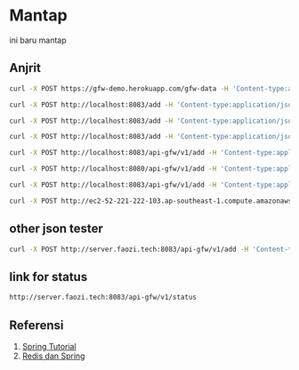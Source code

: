 # Mantap
ini baru mantap

## Anjrit

```bash
curl -X POST https://gfw-demo.herokuapp.com/gfw-data -H 'Content-type:application/json' -d '{"name": "mantap"}'

curl -X POST http://localhost:8083/add -H 'Content-type:application/json' -d '{"id":"1232", "name": "Aziz", "salary": 1200}'

curl -X POST http://localhost:8083/add -H 'Content-type:application/json' -d '{"id":"12122", "name": "Aziz", "salary": 1200}'

curl -X POST http://localhost:8083/add -H 'Content-type:application/json' -d '{"id":"3", "name": "Kma", "salary": 120112}'

curl -X POST http://localhost:8083/api-gfw/v1/add -H 'Content-type:application/json' -d '{"id":"4", "device": "dev112", "longitude": 123.321, "latitude": 321.12, "DateStamp": "kontol"}'

curl -X POST http://localhost:8080/api-gfw/v1/add -H 'Content-type:application/json' -d '{"id":"bokerdinerak4", "device": "dev112", "longitude": 123.321, "latitude": 321.12, "DateStamp": "kontol"}'

curl -X POST http://localhost:8083/api-gfw/v1/add -H 'Content-type:application/json' -d '{"id":"4", "name": "Kma", "salary": "1239"}'

curl -X POST http://ec2-52-221-222-103.ap-southeast-1.compute.amazonaws.com:8080/add -H 'Content-type:application/json' -d '{"id":"3", "name": "Kma", "salary": 120112}'

```

## other json tester 

```sh
curl -X POST http://server.faozi.tech:8083/api-gfw/v1/add -H 'Content-type:application/json' -d '{ "id":"bokerdinerak4", "device": "dev112", "DateStamp": "cerol", "online": 123.1231, "status": 123.231, "satelite_used": 4212.431, "mode": 123.021, "time": 123.021, "longitude": 123.321, "latitude": 321.12, "altitude": 32.12, "speed": 42.12, "track": 12.32, "pdop": 21.12 }'
```
## link for status
```sh
http://server.faozi.tech:8083/api-gfw/v1/status
```

## Referensi
1. [Spring Tutorial ](https://spring.io/guides/tutorials/bookmarks/)
2. [Redis dan Spring](https://medium.com/@kumarshivam_66534/implementation-of-spring-boot-data-redis-for-caching-in-my-application-218d02c31191)
